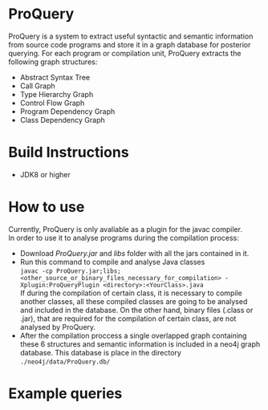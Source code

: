 # ProQuery
ProQuery is a system to extract useful syntactic and semantic information from source code programs and store it in a graph database for posterior querying. 
For each program or compilation unit, ProQuery extracts the following graph structures:
- Abstract Syntax Tree
- Call Graph
- Type Hierarchy Graph
- Control Flow Graph
- Program Dependency Graph
- Class Dependency Graph
# Build Instructions
- JDK8 or higher

# How to use
Currently, ProQuery is only avaliable as a plugin for the javac compiler.  
In order to use it to analyse programs during the compilation process:
- Download _ProQuery.jar_ and _libs_ folder with all the jars contained in it.
- Run this command to compile and analyse Java classes   
`javac -cp ProQuery.jar;libs;<other_source_or_binary_files_necessary_for_compilation> -Xplugin:ProQueryPlugin <directory>:<YourClass>.java`  
If during the compilation of certain class, it is necessary to compile another classes, all these compiled classes are going to be analysed and included in the database.
  On the other hand, binary files (.class or .jar), that are required for the compilation of certain class, are not analysed by ProQuery.
- After the compilation proccess a single overlapped graph containing these 6 structures and semantic information is included in a neo4j graph database.
  This database is place in the directory `./neo4j/data/ProQuery.db/`
  
# Example queries